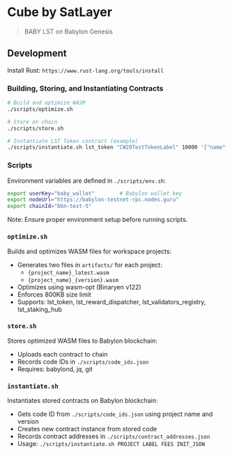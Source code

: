 # Cube by SatLayer

> BABY LST on Babylon Genesis

## Development

Install Rust: `https://www.rust-lang.org/tools/install`

### Building, Storing, and Instantiating Contracts

```bash
# Build and optimize WASM
./scripts/optimize.sh

# Store on chain
./scripts/store.sh

# Instantiate LST Token contract (example)
./scripts/instantiate.sh lst_token "CW20TestTokenLabel" 10000 '{"name":"testcw20","symbol":"cw20test","decimals":6,"hub_contract":"bbn1d676m90f8pn7hausxknwzt8ye9r6d4pfaud4muxmgx4p72fczplst4ds7w","marketing":null}'
```

### Scripts

Environment variables are defined in `./scripts/env.sh`:

```bash
export userKey="baby_wallet"        # Babylon wallet key
export nodeUrl="https://babylon-testnet-rpc.nodes.guru"
export chainId="bbn-test-5"
```

Note: Ensure proper environment setup before running scripts.

### `optimize.sh`

Builds and optimizes WASM files for workspace projects:

- Generates two files in `artifacts/` for each project:
  - `{project_name}_latest.wasm`
  - `{project_name}_{version}.wasm`
- Optimizes using wasm-opt (Binaryen v122)
- Enforces 800KB size limit
- Supports: lst_token, lst_reward_dispatcher, lst_validators_registry, lst_staking_hub

### `store.sh`

Stores optimized WASM files to Babylon blockchain:

- Uploads each contract to chain
- Records code IDs in `./scripts/code_ids.json`
- Requires: babylond, jq, git

### `instantiate.sh`

Instantiates stored contracts on Babylon blockchain:

- Gets code ID from `./scripts/code_ids.json` using project name and version
- Creates new contract instance from stored code
- Records contract addresses in `./scripts/contract_addresses.json`
- Usage: `./scripts/instantiate.sh PROJECT LABEL FEES INIT_JSON`
